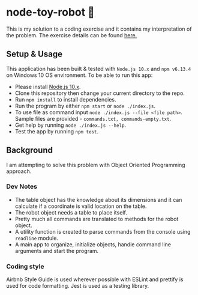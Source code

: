 # node-toy-robot 🤖 

This is my solution to a coding exercise and it contains my interpretation of 
the problem. The exercise details can be found [here.](./node-toy-robot.md)

## Setup & Usage
This application has been built & tested with `Node.js 10.x` and `npm v6.13.4` 
on Windows 10 OS environment. To be able to run this app:
  - Please install [Node.js 10.x](https://nodejs.org/en/download/releases/). 
  - Clone this repository then change your current directory to the repo.
  - Run `npm install` to install dependencies.
  - Run the program by either `npm start` or `node ./index.js`.
  - To use file as command input `node ./index.js --file <file path>`.
    Sample files are provided - `commands.txt, commands-empty.txt`.
  - Get help by running `node ./index.js --help`.
  - Test the app by running `npm test`.

## Background
I am attempting to solve this problem with Object Oriented Programming approach. 

### Dev Notes
- The table object has the knowledge about its dimensions and it can calculate
  if a coordinate is valid location on the table.
- The robot object needs a table to place itself.
- Pretty much all commands are translated to methods for the robot object.
- A utility function is created to parse commands from the console using `readline` module.
- A main app to organize, initialize objects, handle command line arguments and
  start the program.

### Coding style
Airbnb Style Guide is used wherever possible with ESLint and prettify is used 
for code formatting. Jest is used as a testing library.
